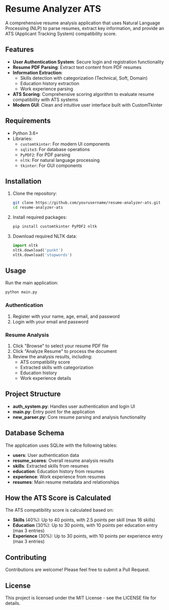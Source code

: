 # Resume Analyzer ATS

A comprehensive resume analysis application that uses Natural Language Processing (NLP) to parse resumes, extract key information, and provide an ATS (Applicant Tracking System) compatibility score.

## Features

- **User Authentication System**: Secure login and registration functionality
- **Resume PDF Parsing**: Extract text content from PDF resumes
- **Information Extraction**:
  - Skills detection with categorization (Technical, Soft, Domain)
  - Education history extraction
  - Work experience parsing
- **ATS Scoring**: Comprehensive scoring algorithm to evaluate resume compatibility with ATS systems
- **Modern GUI**: Clean and intuitive user interface built with CustomTkinter

## Requirements

- Python 3.6+
- Libraries:
  - `customtkinter`: For modern UI components
  - `sqlite3`: For database operations
  - `PyPDF2`: For PDF parsing
  - `nltk`: For natural language processing
  - `tkinter`: For GUI components

## Installation

1. Clone the repository:
   ```bash
   git clone https://github.com/yourusername/resume-analyzer-ats.git
   cd resume-analyzer-ats
   ```

2. Install required packages:
   ```bash
   pip install customtkinter PyPDF2 nltk
   ```

3. Download required NLTK data:
   ```python
   import nltk
   nltk.download('punkt')
   nltk.download('stopwords')
   ```

## Usage

Run the main application:

```bash
python main.py
```

### Authentication

1. Register with your name, age, email, and password
2. Login with your email and password

### Resume Analysis

1. Click "Browse" to select your resume PDF file
2. Click "Analyze Resume" to process the document
3. Review the analysis results, including:
   - ATS compatibility score
   - Extracted skills with categorization
   - Education history
   - Work experience details

## Project Structure

- **auth_system.py**: Handles user authentication and login UI
- **main.py**: Entry point for the application
- **new_parser.py**: Core resume parsing and analysis functionality

## Database Schema

The application uses SQLite with the following tables:

- **users**: User authentication data
- **resume_scores**: Overall resume analysis results
- **skills**: Extracted skills from resumes
- **education**: Education history from resumes
- **experience**: Work experience from resumes
- **resumes**: Main resume metadata and relationships

## How the ATS Score is Calculated

The ATS compatibility score is calculated based on:

- **Skills** (40%): Up to 40 points, with 2.5 points per skill (max 16 skills)
- **Education** (30%): Up to 30 points, with 10 points per education entry (max 3 entries)
- **Experience** (30%): Up to 30 points, with 10 points per experience entry (max 3 entries)

## Contributing

Contributions are welcome! Please feel free to submit a Pull Request.

## License

This project is licensed under the MIT License - see the LICENSE file for details.
